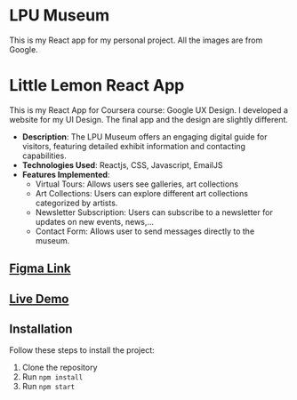 # LPU Museum
This is my React app for my personal project. All the images are from Google.

# Little Lemon React App
This is my React App for Coursera course: Google UX Design.
I developed a website for my UI Design. The final app and the design are slightly different.
- **Description**: The LPU Museum offers an engaging digital guide for
visitors, featuring detailed exhibit information and contacting capabilities.
- **Technologies Used**: Reactjs, CSS, Javascript, EmailJS
- **Features Implemented**:
  - Virtual Tours: Allows users see galleries, art collections
  - Art Collections: Users can explore different art collections categorized by artists.
  - Newsletter Subscription: Users can subscribe to a newsletter for updates on new events, news,…
  - Contact Form: Allows user to send messages directly to the museum.

## [Figma Link](https://www.figma.com/file/q8sgEKxTFUeHUgah0IgE8l/Museum-project?type=design&node-id=1%3A2&mode=design&t=Gd9NATyagAfiKOc5-1)

## [Live Demo](https://lpumuseum.netlify.app/)

## Installation
Follow these steps to install the project:
1. Clone the repository
2. Run `npm install`
3. Run `npm start`
